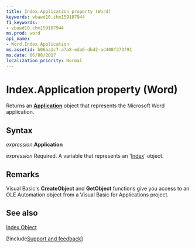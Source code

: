 ```yaml
---
title: Index.Application property (Word)
keywords: vbawd10.chm159187944
f1_keywords:
- vbawd10.chm159187944
ms.prod: word
api_name:
- Word.Index.Application
ms.assetid: b06aa1c7-a7a8-eda6-dbd2-ad408f273f91
ms.date: 06/08/2017
localization_priority: Normal
---
```



# Index.Application property (Word)

Returns an  **[Application](Word.Application.md)** object that represents the Microsoft Word application.


## Syntax

_expression_.**Application**

_expression_ Required. A variable that represents an '[Index](Word.Index.md)' object.


## Remarks

Visual Basic's  **CreateObject** and **GetObject** functions give you access to an OLE Automation object from a Visual Basic for Applications project.


## See also


[Index Object](Word.Index.md)

[!include[Support and feedback](~/includes/feedback-boilerplate.md)]